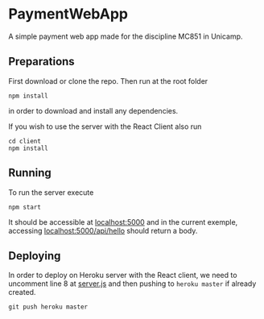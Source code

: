 # PaymentWebApp
A simple payment web app made for the discipline MC851 in Unicamp.

## Preparations

First download or clone the repo. Then run at the root folder
```
npm install
```
in order to download and install any dependencies.

If you wish to use the server with the React Client also run
```
cd client
npm install
```

## Running

To run the server execute
```
npm start
```
It should be accessible at [localhost:5000](http://localhost:5000) and in the current exemple, accessing [localhost:5000/api/hello](http://localhost:5000/api/hello) should return a body.

## Deploying

In order to deploy on Heroku server with the React client, we need to uncomment line 8 at [server.js](https://github.com/CaioPiologo/PaymentWebApp/blob/master/server.js) and then pushing to `heroku master` if already created.
```
git push heroku master
```
